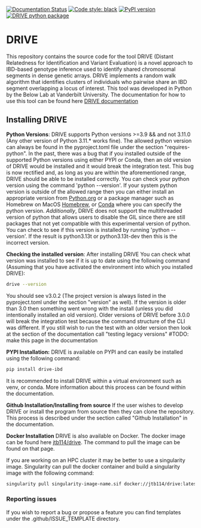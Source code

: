 [![Documentation Status](https://readthedocs.org/projects/drive-ibd/badge/?version=latest)](https://drive-ibd.readthedocs.io/en/latest/?badge=latest)
[![Code style: black](https://img.shields.io/badge/code%20style-black-000000.svg)](https://github.com/psf/black)
[![PyPI version](https://badge.fury.io/py/drive-ibd.svg)](https://badge.fury.io/py/drive-ibd)
[![DRIVE python package](https://github.com/belowlab/drive/actions/workflows/python-app.yml/badge.svg)](https://github.com/belowlab/drive/actions/workflows/python-app.yml)

# DRIVE

This repository contains the source code for the tool DRIVE (Distant Relatedness for Identification and Variant Evaluation) is a novel approach to IBD-based genotype inference used to identify shared chromosomal segments in dense genetic arrays. DRIVE implements a random walk algorithm that identifies clusters of individuals who pairwise share an IBD segment overlapping a locus of interest. This tool was developed in Python by the Below Lab at Vanderbilt University. The documentation for how to use this tool can be found here [DRIVE documentation](https://drive-ibd.readthedocs.io/en/latest/)

## Installing DRIVE

**Python Versions**:
DRIVE supports Python versions >=3.9 && and not 3.11.0 (Any other version of Python 3.11.* works fine). The allowed python version can always be found in the pyproject.toml file under the section "requires-python". In the past, there was a bug that if you installed outside of the supported Python versions using either PYPI or Conda, then an old version of DRIVE would be installed and it would break the integration test. This bug is now rectified and, as long as you are within the aforementioned range, DRIVE should be able to be installed correctly. You can check your python version using the command 'python --version'. If your system python version is outside of the allowed range then you can either install an appropriate version from [Python.org](https://www.python.org/downloads/) or a package manager such as Homebrew on MacOS [Homebrew](https://brew.sh/), or [Conda](https://anaconda.org/anaconda/conda) where you can specify the python version. *Additionally*, DRIVE does not support the multithreaded version of python that allows users to disable the GIL since there are still packages that not yet compatible with this experimental version of python. You can check to see if this version is installed by running 'python --version'. If the result is python3.13t or python3.13t-dev then this is the incorrect version.

**Checking the installed version**:
After installing DRIVE You can check what version was installed to see if it is up to date using the following command (Assuming that you have activated the environment into which you installed DRIVE):

```bash
drive --version
```

You should see v3.0.2 (The project version is always listed in the pyproject.toml under the section "version" as well). If the version is older than 3.0 then something went wrong with the install (unless you did intentionally installed an old version). Older versions of DRIVE before 3.0.0 will break the integration test because the command structure of the CLI was different. If you still wish to run the test with an older version then look at the section of the documentation call "testing legacy versions" #TODO: make this page in the documentation

**PYPI Installation:**
DRIVE is available on PYPI and can easily be installed using the following command:

```bash
pip install drive-ibd
```

It is recommended to install DRIVE within a virtual environment such as venv, or conda. More information about this process can be found within the documentation.

**Github Installation/Installing from source**
If the user wishes to develop DRIVE or install the program from source then they can clone the repository. This process is described under the section called "Github Installation" in the documentation.

**Docker Installation**
DRIVE is also available on Docker. The docker image can be found here [jtb114/drive](https://hub.docker.com/r/jtb114/drive). The command to pull the image can be found on that page.

If you are working on an HPC cluster it may be better to use a singularity image. Singularity can pull the docker container and build a singularity image with the following command:

```bash
singularity pull singularity-image-name.sif docker://jtb114/drive:latest
```

### Reporting issues

If you wish to report a bug or propose a feature you can find templates under the .github/ISSUE_TEMPLATE directory.
